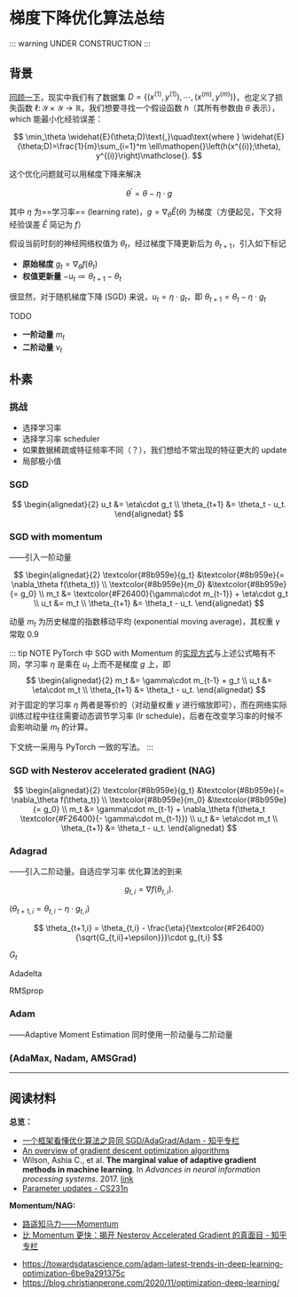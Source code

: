 # 梯度下降优化算法总结

<link rel="stylesheet" href="/notes/katex.min.css">

::: warning
UNDER CONSTRUCTION
:::

## 背景

[回顾一下](./learning-theory.md)，现实中我们有了数据集 $D = \lbrace(x^{(1)},y^{(1)}),\cdots,(x^{(m)},y^{(m)})\rbrace$，也定义了损失函数 $\ell\colon\mathcal{Y}\times\mathcal{Y}\to\mathbb{R}$，我们想要寻找一个假设函数 $h$（其所有参数由 $\theta$ 表示），which 能最小化经验误差：

$$ \min_\theta \widehat{E}(\theta;D)\text{,}\quad\text{where } \widehat{E}(\theta;D)=\frac{1}{m}\sum_{i=1}^m \ell\mathopen{}\left(h(x^{(i)};\theta), y^{(i)}\right)\mathclose{}. $$

这个优化问题就可以用梯度下降来解决

$$ \theta^\prime = \theta - \eta\cdot g $$

其中 $\eta$ 为==学习率== (learning rate)，$g = \nabla_\theta\widehat{E}(\theta)$ 为梯度（方便起见，下文将经验误差 $\widehat{E}$ 简记为 $f$）

假设当前时刻的神经网络权值为 $\theta_t$，经过梯度下降更新后为 $\theta_{t+1}$，引入如下标记

- **原始梯度** $g_t = \nabla_\theta f(\theta_t)$
- **权值更新量** $-u_t \coloneqq \theta_{t+1} - \theta_t$

很显然，对于随机梯度下降 (SGD) 来说，$u_t = \eta\cdot g_t$，即 $\theta_{t+1} = \theta_t - \eta\cdot g_t$

TODO

- **一阶动量** $m_t$
- **二阶动量** $v_t$

## 朴素

### 挑战

- 选择学习率
- 选择学习率 scheduler
- 如果数据稀疏或特征频率不同（？），我们想给不常出现的特征更大的 update
- 局部极小值

### SGD

$$
\begin{alignedat}{2}
    u_t &= \eta\cdot g_t \\
    \theta_{t+1} &= \theta_t - u_t.
\end{alignedat}
$$

### SGD with momentum

<span class="cn-font" lang="zh-CN">——</span>引入一阶动量

$$
\begin{alignedat}{2}
    \textcolor{#8b959e}{g_t} &\textcolor{#8b959e}{= \nabla_\theta f(\theta_t)} \\
    \textcolor{#8b959e}{m_0} &\textcolor{#8b959e}{= g_0} \\
    m_t &= \textcolor{#F26400}{\gamma\cdot m_{t-1}} + \eta\cdot g_t \\
    u_t &= m_t \\
    \theta_{t+1} &= \theta_t - u_t.
\end{alignedat}
$$

动量 $m_t$ 为历史梯度的指数移动平均 (exponential moving average)，其权重 $\gamma$ 常取 0.9

::: tip NOTE
PyTorch 中 SGD with Momentum 的[实现方式](https://pytorch.org/docs/master/generated/torch.optim.SGD.html#torch.optim.SGD)与上述公式略有不同，学习率 $\eta$ 是乘在 $u_t$ 上而不是梯度 $g$ 上，即
$$
\begin{alignedat}{2}
             m_t &= \gamma\cdot m_{t-1} + g_t \\
             u_t &= \eta\cdot m_t \\
    \theta_{t+1} &= \theta_t - u_t.
\end{alignedat}
$$
对于固定的学习率 $\eta$ 两者是等价的（对动量权重 $\gamma$ 进行缩放即可），而在网络实际训练过程中往往需要动态调节学习率 (lr schedule)，后者在改变学习率的时候不会影响动量 $m_t$ 的计算。

下文统一采用与 PyTorch 一致的写法。
:::

### SGD with Nesterov accelerated gradient (NAG)

$$
\begin{alignedat}{2}
    \textcolor{#8b959e}{g_t} &\textcolor{#8b959e}{= \nabla_\theta f(\theta_t)} \\
    \textcolor{#8b959e}{m_0} &\textcolor{#8b959e}{= g_0} \\
    m_t &= \gamma\cdot m_{t-1} + \nabla_\theta f(\theta_t \textcolor{#F26400}{- \gamma\cdot m_{t-1}}) \\
    u_t &= \eta\cdot m_t \\
    \theta_{t+1} &= \theta_t - u_t.
\end{alignedat}
$$

<!-- PyTorch implementation

$$
\begin{alignedat}{2}
\theta'_{t} &= \theta_{t} - \eta \cdot \mu \cdot v_{t} \\
v_{t+1} &= \mu \cdot v_{t} + g(\theta_{t} - \eta \cdot \mu \cdot v_{t}) \\
\theta_{t+1} &= \theta_{t} - \eta \cdot v_{t+1} \\
\theta'_{t+1} &= \theta_{t+1} - \eta \cdot \mu \cdot v_{t+1}\\
&= \theta_{t} - \eta \cdot v_{t+1} - \eta \cdot \mu \cdot v_{t+1}\\
&= \theta'_{t} + \eta \cdot \mu \cdot v_{t} - \eta \cdot v_{t+1} - \eta \cdot \mu \cdot v_{t+1} \\
&= \theta'_{t} - \eta \cdot (v_{t+1} - \mu \cdot v_{t} + \mu \cdot v_{t+1})\\
&= \theta'_{t} - \eta \cdot (v_{t+1} - \mu \cdot v_{t} + \mu \cdot v_{t+1})\\
&= \theta'_{t} - \eta \cdot (g(\theta'_{t}) + \mu \cdot v_{t+1})
\end{alignedat}
$$ -->

### Adagrad

<span class="cn-font" lang="zh-CN">——</span>引入二阶动量。自适应学习率 优化算法的到来

$$ g_{t,i} = \nabla f(\theta_{t,i}). $$

($\theta_{t+1,i} = \theta_{t,i} - \eta\cdot g_{t,i}$)

$$ \theta_{t+1,i} = \theta_{t,i} - \frac{\eta}{\textcolor{#F26400}{\sqrt{G_{t,ii}+\epsilon}}}\cdot g_{t,i} $$

$G_t$

Adadelta

RMSprop

### Adam

<span class="cn-font" lang="zh-CN">——</span>Adaptive Moment Estimation 同时使用一阶动量与二阶动量

### (AdaMax, Nadam, AMSGrad)

---

## 阅读材料

**总览：**

- [一个框架看懂优化算法之异同 SGD/AdaGrad/Adam - 知乎专栏](https://zhuanlan.zhihu.com/p/32230623)
- [An overview of gradient descent optimization algorithms](https://ruder.io/optimizing-gradient-descent/index.html)
- Wilson, Ashia C., et al. **The marginal value of adaptive gradient methods in machine learning**. In *Advances in neural information processing systems*. 2017. [link](https://proceedings.neurips.cc/paper/2017/hash/81b3833e2504647f9d794f7d7b9bf341-Abstract.html)
- [Parameter updates - CS231n](https://cs231n.github.io/neural-networks-3/#update)

<!--  -->

**Momentum/NAG:**

- [路遥知马力<span class="cn-font" lang="zh-CN">——</span>Momentum](https://zhuanlan.zhihu.com/p/21486826)
- [比 Momentum 更快：揭开 Nesterov Accelerated Gradient 的真面目 - 知乎专栏](https://zhuanlan.zhihu.com/p/22810533)

<!--  -->

- https://towardsdatascience.com/adam-latest-trends-in-deep-learning-optimization-6be9a291375c
- https://blog.christianperone.com/2020/11/optimization-deep-learning/
